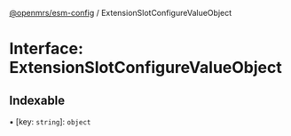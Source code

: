 [@openmrs/esm-config](../API.md) / ExtensionSlotConfigureValueObject

# Interface: ExtensionSlotConfigureValueObject

## Indexable

▪ [key: `string`]: `object`
